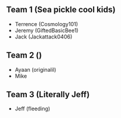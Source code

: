 ## Team 1 (Sea pickle cool kids)
- Terrence (Cosmology101)
- Jeremy (GiftedBasicBee1)
- Jack (Jackattack0406)
## Team 2 ()
- Ayaan (originalil)
- Mike
## Team 3 (Literally Jeff)
- Jeff (fleeding)

